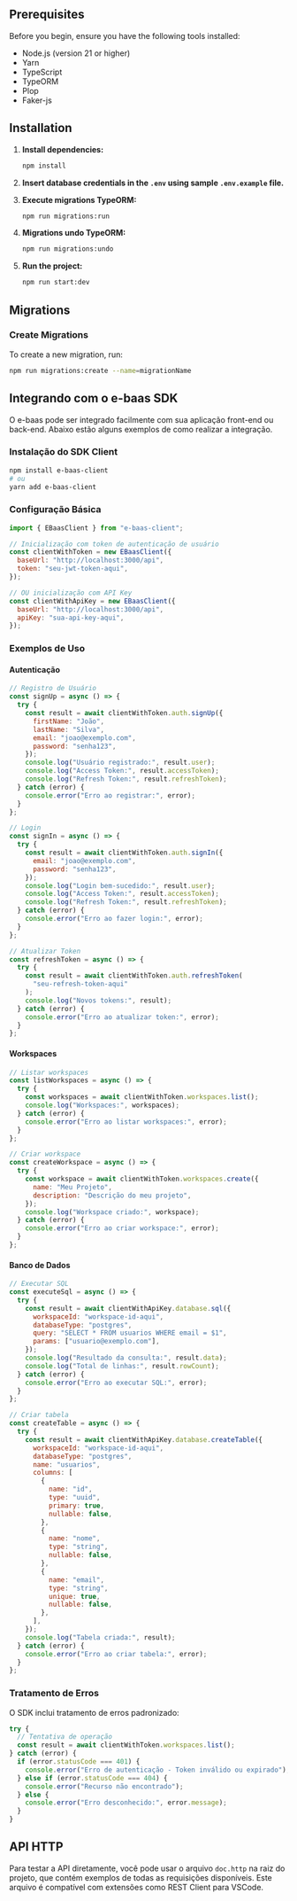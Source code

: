 ## Prerequisites

Before you begin, ensure you have the following tools installed:

- Node.js (version 21 or higher)
- Yarn
- TypeScript
- TypeORM
- Plop
- Faker-js

## Installation

1. **Install dependencies:**

   ```sh
   npm install
   ```

2. **Insert database credentials in the `.env` using sample `.env.example` file.**

3. **Execute migrations TypeORM:**

   ```sh
   npm run migrations:run
   ```

4. **Migrations undo TypeORM:**

   ```sh
   npm run migrations:undo
   ```

5. **Run the project:**
   ```sh
   npm run start:dev
   ```

## Migrations

### Create Migrations

To create a new migration, run:

```sh
npm run migrations:create --name=migrationName
```

## Integrando com o e-baas SDK

O e-baas pode ser integrado facilmente com sua aplicação front-end ou back-end. Abaixo estão alguns exemplos de como realizar a integração.

### Instalação do SDK Client

```sh
npm install e-baas-client
# ou
yarn add e-baas-client
```

### Configuração Básica

```javascript
import { EBaasClient } from "e-baas-client";

// Inicialização com token de autenticação de usuário
const clientWithToken = new EBaasClient({
  baseUrl: "http://localhost:3000/api",
  token: "seu-jwt-token-aqui",
});

// OU inicialização com API Key
const clientWithApiKey = new EBaasClient({
  baseUrl: "http://localhost:3000/api",
  apiKey: "sua-api-key-aqui",
});
```

### Exemplos de Uso

#### Autenticação

```javascript
// Registro de Usuário
const signUp = async () => {
  try {
    const result = await clientWithToken.auth.signUp({
      firstName: "João",
      lastName: "Silva",
      email: "joao@exemplo.com",
      password: "senha123",
    });
    console.log("Usuário registrado:", result.user);
    console.log("Access Token:", result.accessToken);
    console.log("Refresh Token:", result.refreshToken);
  } catch (error) {
    console.error("Erro ao registrar:", error);
  }
};

// Login
const signIn = async () => {
  try {
    const result = await clientWithToken.auth.signIn({
      email: "joao@exemplo.com",
      password: "senha123",
    });
    console.log("Login bem-sucedido:", result.user);
    console.log("Access Token:", result.accessToken);
    console.log("Refresh Token:", result.refreshToken);
  } catch (error) {
    console.error("Erro ao fazer login:", error);
  }
};

// Atualizar Token
const refreshToken = async () => {
  try {
    const result = await clientWithToken.auth.refreshToken(
      "seu-refresh-token-aqui"
    );
    console.log("Novos tokens:", result);
  } catch (error) {
    console.error("Erro ao atualizar token:", error);
  }
};
```

#### Workspaces

```javascript
// Listar workspaces
const listWorkspaces = async () => {
  try {
    const workspaces = await clientWithToken.workspaces.list();
    console.log("Workspaces:", workspaces);
  } catch (error) {
    console.error("Erro ao listar workspaces:", error);
  }
};

// Criar workspace
const createWorkspace = async () => {
  try {
    const workspace = await clientWithToken.workspaces.create({
      name: "Meu Projeto",
      description: "Descrição do meu projeto",
    });
    console.log("Workspace criado:", workspace);
  } catch (error) {
    console.error("Erro ao criar workspace:", error);
  }
};
```

#### Banco de Dados

```javascript
// Executar SQL
const executeSql = async () => {
  try {
    const result = await clientWithApiKey.database.sql({
      workspaceId: "workspace-id-aqui",
      databaseType: "postgres",
      query: "SELECT * FROM usuarios WHERE email = $1",
      params: ["usuario@exemplo.com"],
    });
    console.log("Resultado da consulta:", result.data);
    console.log("Total de linhas:", result.rowCount);
  } catch (error) {
    console.error("Erro ao executar SQL:", error);
  }
};

// Criar tabela
const createTable = async () => {
  try {
    const result = await clientWithApiKey.database.createTable({
      workspaceId: "workspace-id-aqui",
      databaseType: "postgres",
      name: "usuarios",
      columns: [
        {
          name: "id",
          type: "uuid",
          primary: true,
          nullable: false,
        },
        {
          name: "nome",
          type: "string",
          nullable: false,
        },
        {
          name: "email",
          type: "string",
          unique: true,
          nullable: false,
        },
      ],
    });
    console.log("Tabela criada:", result);
  } catch (error) {
    console.error("Erro ao criar tabela:", error);
  }
};
```

### Tratamento de Erros

O SDK inclui tratamento de erros padronizado:

```javascript
try {
  // Tentativa de operação
  const result = await clientWithToken.workspaces.list();
} catch (error) {
  if (error.statusCode === 401) {
    console.error("Erro de autenticação - Token inválido ou expirado");
  } else if (error.statusCode === 404) {
    console.error("Recurso não encontrado");
  } else {
    console.error("Erro desconhecido:", error.message);
  }
}
```

## API HTTP

Para testar a API diretamente, você pode usar o arquivo `doc.http` na raiz do projeto, que contém exemplos de todas as requisições disponíveis. Este arquivo é compatível com extensões como REST Client para VSCode.
